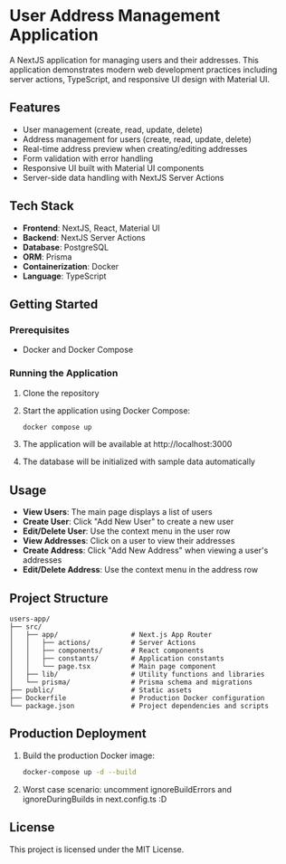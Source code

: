 # User Address Management Application

A NextJS application for managing users and their addresses. This application demonstrates modern web development practices including server actions, TypeScript, and responsive UI design with Material UI.

## Features

- User management (create, read, update, delete)
- Address management for users (create, read, update, delete)
- Real-time address preview when creating/editing addresses
- Form validation with error handling
- Responsive UI built with Material UI components
- Server-side data handling with NextJS Server Actions

## Tech Stack

- **Frontend**: NextJS, React, Material UI
- **Backend**: NextJS Server Actions
- **Database**: PostgreSQL
- **ORM**: Prisma
- **Containerization**: Docker
- **Language**: TypeScript

## Getting Started

### Prerequisites

- Docker and Docker Compose

### Running the Application

1. Clone the repository

2. Start the application using Docker Compose:

   ```bash
   docker compose up
   ```

3. The application will be available at http://localhost:3000

4. The database will be initialized with sample data automatically

## Usage

- **View Users**: The main page displays a list of users
- **Create User**: Click "Add New User" to create a new user
- **Edit/Delete User**: Use the context menu in the user row
- **View Addresses**: Click on a user to view their addresses
- **Create Address**: Click "Add New Address" when viewing a user's addresses
- **Edit/Delete Address**: Use the context menu in the address row

## Project Structure

```
users-app/
├── src/
│   ├── app/                  # Next.js App Router
│   │   ├── actions/          # Server Actions
│   │   ├── components/       # React components
│   │   ├── constants/        # Application constants
│   │   └── page.tsx          # Main page component
│   ├── lib/                  # Utility functions and libraries
│   └── prisma/               # Prisma schema and migrations
├── public/                   # Static assets
├── Dockerfile                # Production Docker configuration
└── package.json              # Project dependencies and scripts
```

## Production Deployment

1. Build the production Docker image:

   ```bash
   docker-compose up -d --build
   ```


3. Worst case scenario: uncomment ignoreBuildErrors and ignoreDuringBuilds in next.config.ts :D

## License

This project is licensed under the MIT License.

